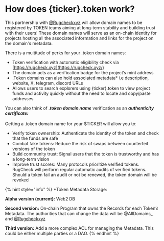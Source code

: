 # How does {ticker}.token work?

This partnership with [@Rugcheckxyz](https://x.com/Rugcheckxyz) will allow domain names to be registered by TOKEN teams aiming at long-term stability and building trust with their users! These domain names will serve as an on-chain identity for projects hosting all the associated information and links for the project on the domain's metadata.&#x20;



There is a multitude of perks for your .token domain names:

* Token verification with automatic eligibility check via [https://rugcheck.xyz](https://rugcheck.xyz/)
* The domain acts as a verification badge for the project’s mint address&#x20;
* .Token domains can also hold associated metadata\* i.e description, website, X, telegram, discord URLs&#x20;
* Allows users to search explorers using {ticker}.token to view project funds and activity quickly without the need to locate and copy/paste addresses



You can also think of _**.token domain name**_ verification as an _**authenticity certificate:**_\
\
Getting a .token domain name for your $TICKER will allow you to:

* Verify token ownership: Authenticate the identity of the token and check that the funds are safe
* Combat fake tokens: Reduce the risk of swaps between counterfeit versions of the token
* Build community trust: Signal users that the token is trustworthy and has a long-term vision
* Improve trust scores: Many protocols prioritize verified tokens. RugCheck will perform regular automatic audits of verified tokens. Should a token fail an audit or not be renewed, the token domain will be revoked

{% hint style="info" %}
\*Token Metadata Storage:

**Alpha version (current):** Web2 DB

**Second version:** On-chain Program that owns the Records for each Token’s Metadata. The authorities that can change the data will be @AllDomains\_ and [@Rugcheckxyz](https://x.com/Rugcheckxyz)

**Third version:** Add a more complex ACL for managing the Metadata. This could be either multiple parties or a DAO.
{% endhint %}

